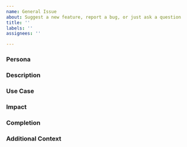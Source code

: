 ```yaml
---
name: General Issue
about: Suggest a new feature, report a bug, or just ask a question
title: ''
labels: ''
assignees: ''

---
```


<!-- Thank you for submitting an issue! Please answer the following questions. This template is intended to guide the issue author toward meeting our [Definition of Ready](https://github.com/defenseunicorns/delivery-aws-iac/blob/main/CONTRIBUTING.md#definition-of-ready-for-a-backlog-item). You don't have to use this exact format if you don't want to, but whatever you submit must meet the DoR or the issue may be closed, and you will be asked to resubmit. -->

### Persona

<!-- Who is submitting this request? Please describe how you use this repo. -->



### Description

<!-- What **outcome** is being requested? Note: An outcome is a description of the behavior desired rather than an imperative. For example, "I want to be able to create a new user" is an outcome, while "Create new users using this specific javascript library" is an imperative. -->



### Use Case

<!-- Why is this needed? Is this request related to a problem? Please describe. -->



### Impact

<!-- What will happen if this request is not fulfilled? -->



### Completion

<!-- What does being "done" look like?
Note: Some "givens" of done criteria that don't need to be included in the answer:
> * The change has been peer reviewed
> * Automated tests have been written and/or updated, and are passing
> * Documentation has been written and/or updated -->



### Additional Context

<!-- Any additional information / visual aids that might be helpful in understanding the request? -->
